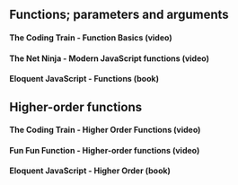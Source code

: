 ## Functions; parameters and arguments
#### The Coding Train - Function Basics (video)

#### The Net Ninja - Modern JavaScript functions (video)

#### Eloquent JavaScript - Functions (book)


## Higher-order functions
#### The Coding Train - Higher Order Functions (video)

#### Fun Fun Function - Higher-order functions (video)

#### Eloquent JavaScript - Higher Order (book)

